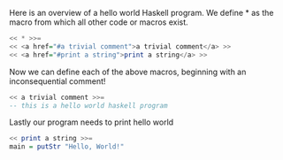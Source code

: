 Here is an overview of a hello world Haskell program. 
We define * as the macro from which all other code or macros exist.
```Haskell
<< * >>=
<< <a href="#a trivial comment">a trivial comment</a> >>
<< <a href="#print a string">print a string</a> >>
```
Now we can define each of the above macros,
beginning with an inconsequential comment!
```Haskell
<< a trivial comment >>=
-- this is a hello world haskell program
```
Lastly our program needs to print hello world
```Haskell
<< print a string >>=
main = putStr "Hello, World!"
```
